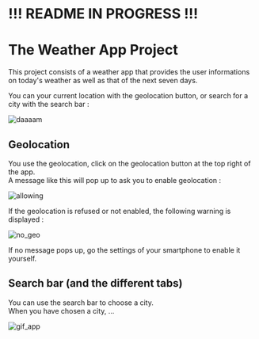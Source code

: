 # !!! README IN PROGRESS !!!

# The Weather App Project

This project consists of a weather app that provides the user informations on today's weather as well as that of the next seven days.

You can your current location with the geolocation button, or search for a city with the search bar :

![daaaam](https://github.com/user-attachments/assets/5e3c2b79-dc58-4c2d-b688-a63b528bd146)

## Geolocation

You use the geolocation, click on the geolocation button at the top right of the app. <br>
A message like this will pop up to ask you to enable geolocation :

![allowing](https://github.com/user-attachments/assets/971c3b15-6336-4488-af0e-126c350db536)

If the geolocation is refused or not enabled, the following warning is displayed : <br/>

![no_geo](https://github.com/user-attachments/assets/a0a9f634-e002-40c8-bc95-067d9f88bd2a)

If no message pops up, go the settings of your smartphone to enable it yourself.

## Search bar (and the different tabs)

You can use the search bar to choose a city. <br/>
When you have chosen a city, ...

![gif_app](https://github.com/user-attachments/assets/c3eddc64-2023-448c-8e15-62880ab7ee1e)
